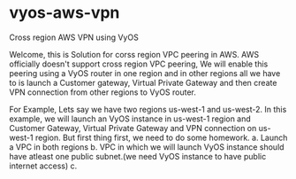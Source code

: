 # vyos-aws-vpn
Cross region AWS VPN using VyOS

Welcome, this is Solution for corss region VPC peering in AWS. AWS officially doesn't support cross region VPC peering,
We will enable this peering using a VyOS router in one region and in other regions all we have to is launch a Customer gateway, Virtual Private Gateway and then create VPN connection from other regions to VyOS router.

For Example, Lets say we have two regions us-west-1 and us-west-2. In this example, we will launch an VyOS instance in us-west-1 region and Customer Gateway, Virtual Private Gateway and VPN connection on us-west-1 region. But first thing first, we need to do some homework.
  a. Launch a VPC in both regions 
  b. VPC in which we will launch VyOS instance should have atleast one public subnet.(we need VyOS instance to have public          internet access)
  c. 


